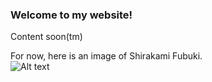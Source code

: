 ### Welcome to my website!
Content soon(tm)

For now, here is an image of Shirakami Fubuki.  
![Alt text](https://cdn.donmai.us/original/7a/56/__shirakami_fubuki_sukonbu_fubuzilla_and_fubuchun_hololive_drawn_by_karohroka__7a56b7287c3a4f5f3d6915fe3a034e70.jpg)
